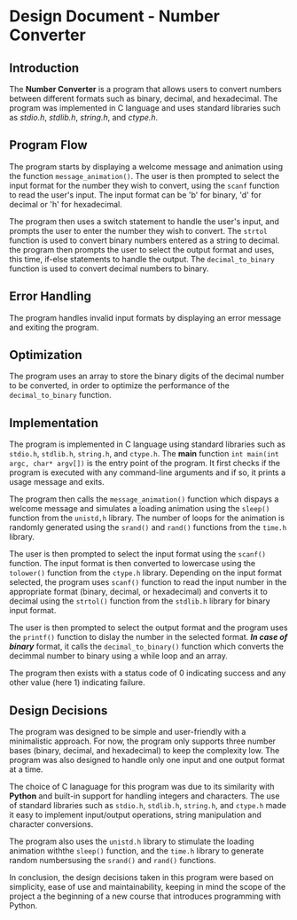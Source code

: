 # Design Document - Number Converter

## Introduction
The **Number Converter** is a program that allows users to convert numbers between different formats such as binary, decimal, and hexadecimal. The program was implemented in C language and uses standard libraries such as _stdio.h_, _stdlib.h_, _string.h_, and _ctype.h_.

## Program Flow
The program starts by displaying a welcome message and animation using the function `message_animation()`. The user is then prompted to select the input format for the number they wish to convert, using the `scanf` function to read the user's input. The input format can be 'b' for binary, 'd' for decimal or 'h' for hexadecimal.

The program then uses a switch statement to handle the user's input, and prompts the user to enter the number they wish to convert.
The `strtol` function is used to convert binary numbers entered as a string to decimal. the program then prompts the user to select the output format and uses, this time, if-else statements to handle the output.
The `decimal_to_binary` function is used to convert decimal numbers to binary.

## Error Handling

The program handles invalid input formats by displaying an error message and exiting the program.

## Optimization

The program uses an array to store the binary digits of the decimal number to be converted, in order to optimize the performance of the `decimal_to_binary` function.

## Implementation

The program is implemented in C language using standard libraries such as `stdio.h`, `stdlib.h`, `string.h`, and `ctype.h`.
The **main** function `int main(int argc, char* argv[])` is the entry point of the program. It first checks if the program is executed with any command-line arguments and if so, it prints a usage message and exits.

The program then calls the `message_animation()` function which dispays a welcome message and simulates a loading animation using the `sleep()` function from the `unistd,h` library. The number of loops for the animation is randomly generated using the `srand()` and `rand()` functions from the `time.h` library.

The user is then prompted to select the input format using the `scanf()` function.
The input format is then converted to lowercase using the `tolower()` function from the `ctype.h` library. Depending on the input format selected, the program uses `scanf()` function to read the input number in the appropriate format (binary, decimal, or hexadecimal) and converts it to decimal using the `strtol()` function from the `stdlib.h` library for binary input format.

The user is then prompted to select the output format and the program uses the `printf()` function to dislay the number in the selected format. **_In case of binary_** format, it calls the `decimal_to_binary()` function which converts the decimmal number to binary using a while loop and an array.

The program then exists with a status code of 0 indicating success and any other value (here 1) indicating failure.

## Design Decisions

The program was designed to be simple and user-friendly with a minimalistic approach.
For now, the program only supports three number bases (binary, decimal, and hexadecimal) to keep the complexity low. The program was also designed to handle only one input and one output format at a time.

The choice of C lanaguage for this program was due to its similarity with **Python** and built-in support for handling integers and characters. The use of standard libraries such as `stdio.h`, `stdlib.h`, `string.h`, and `ctype.h` made it easy to implement input/output operations, string manipulation and character conversions.

The program also uses the `unistd.h` library to stimulate the loading animation withthe `sleep()` function, and the `time.h` library to generate random numbersusing the `srand()` and `rand()` functions.

In conclusion, the design decisions taken in this program were based on simplicity, ease of use and maintainability, keeping in mind the scope of the project a the beginning of a new course that introduces programming with Python.